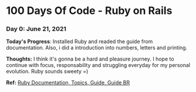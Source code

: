 # 100 Days Of Code - Ruby on Rails

### Day 0: June 21, 2021

**Today's Progress**: Installed Ruby and readed the guide from documentation. Also, i did a introduction into numbers, letters and printing.

**Thoughts:** I think it's gonna be a hard and pleasure journey. I hope to continue with focus, responsability and struggling everyday for my personal evolution. Ruby sounds sweety =)

**Ref:**    [Ruby Documentation, ](https://www.ruby-lang.org/en/documentation/)
            [Topics, ](http://rubylearning.com/satishtalim/tutorial.html)
            [Guide, ](https://pine.fm/LearnToProgram/chap_00.html)
            [Guide BR](http://www.jmonteiro.com/aprendaaprogramar/chapter00.html) 

